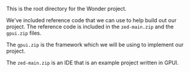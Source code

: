 This is the root directory for the Wonder project.

We've included reference code that we can use to help build out our project.
The reference code is included in the `zed-main.zip` and the `gpui.zip` files.

The `gpui.zip` is the framework which we will be using to implement our project.

The `zed-main.zip` is an IDE that is an example project written in GPUI.

